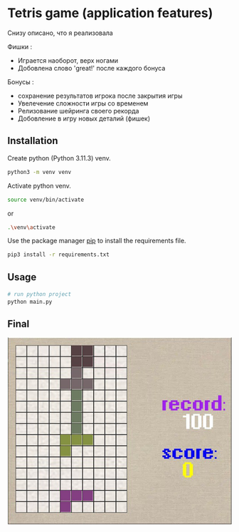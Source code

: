 # Tetris game (application features)
Снизу описано, что я реализовала

Фишки :
* Играется наоборот, верх ногами  
* Добовлена слово 'great!' после каждого бонуса

Бонусы :
  * сохранение результатов игрока после закрытия игры
  * Увелечение сложности игры со временем
  * Релизование шейринга своего рекорда
  * Добовление в игру новых деталий (фишек)

## Installation

Create python (Python 3.11.3) venv.

```bash
python3 -m venv venv
```
Activate python venv.

```bash
source venv/bin/activate
```
or 
```bash
.\venv\activate
```
Use the package manager [pip](https://pip.pypa.io/en/stable/) to install the requirements file.

```bash
pip3 install -r requirements.txt
```

## Usage

```bash
# run python project 
python main.py
```

## Final
![tetris](screenshot/interface.jpg "Tetris")
